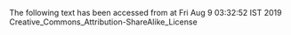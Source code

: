 The following text has been accessed from at Fri Aug 9 03:32:52 IST 2019
Creative_Commons_Attribution-ShareAlike_License
